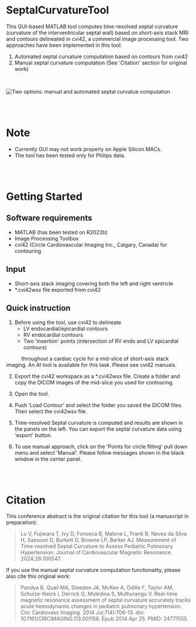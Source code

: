 # SeptalCurvatureTool
This GUI-based MATLAB tool computes time-resolved septal curvature (curvature of the interventricular septal wall) based on short-axis stack MRI and contours delineated in cvi42, a commercial image processing tool. Two approaches have been implemented in this tool:
1. Automated septal curvature computation based on contours from cvi42
2. Manual septal curvature computation (See 'Citation' section for original work)  
<br/>

![Two options: manual and automated septal curvatue computation](https://github.com/CU-Anschutz-Advanced-Imaging-Lab/septalCurvatureTool/tree/main/images/septalCurvatureTool_options.png)

<br/>
<br/>

# Note
- Currently GUI may not work properly on Apple Silicon MACs. 
- The tool has been tested only for Philips data.
<br/>
<br/>

# Getting Started
## Software requirements
- MATLAB (has been tested on R2022b)
- Image Processing Toolbox
- cvi42 (Circle Cardiovascular Imaging Inc., Calgary, Canada) for contouring

## Input
- Short-axis stack imaging covering both the left and right ventricle
- *.cvi42wsx file exported from cvi42

## Quick instruction
1. Before using the tool, use cvi42 to delineate
   - LV endocardial/epicardial contours
   - RV endocardial contours
   - Two 'insertion' points (intersection of RV endo and LV epicardial contours)  

&emsp;&emsp;&emsp;throughout a cardiac cycle for a mid-slice of short-axis stack imaging. An AI tool is available for this task. Please see cvi42 manuals.  

2. Export the cvi42 workspace as a *.cvi42wsx file. Create a folder and copy the DICOM images of the mid-slice you used for contouring.

3. Open the tool.  

4. Push 'Load Contour' and select the folder you saved the DICOM files. Then select the cvi42wsx file.  

5. Time-resolved Septal curvature is computed and results are shown in the panels on the left. You can export the septal curvature data using 'export' button.  

6. To use manual approach, click on the 'Points for circle fitting' pull down menu and select 'Manual'. Please follow messages shown in the black window in the center panel.
<br/>
<br/>

# Citation
This conference abstract is the original citation for this tool (a manuscript in preparation):

> Lu V, Fujiwara T, Ivy D, Fonseca B, Malone L, Frank B, Neves da Silva H, Sassoon D, Burkett D, Browne LP, Barker AJ. Measurement of Time-resolved Septal Curvature to Assess Pediatric Pulmonary Hypertension. Journal of Cardiovascular Magnetic Resonance. 2024;26:100547.   

If you use the manual septal curvature computation functionality, please also cite this original work:
> Pandya B, Quail MA, Steeden JA, McKee A, Odille F, Taylor AM, Schulze-Neick I, Derrick G, Moledina S, Muthurangu V. Real-time magnetic resonance assessment of septal curvature accurately tracks acute hemodynamic changes in pediatric pulmonary hypertension. Circ Cardiovasc Imaging. 2014 Jul;7(4):706-13. doi: 10.1161/CIRCIMAGING.113.001156. Epub 2014 Apr 25. PMID: 24771555.


